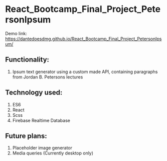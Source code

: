 # React_Bootcamp_Final_Project_PetersonIpsum

Demo link: https://dantedoesdmg.github.io/React_Bootcamp_Final_Project_PetersonIpsum/

## Functionality:  

1. Ipsum text generator using a custom made API, containing paragraphs from Jordan B. Petersons lectures

## Technology used:

1. ES6
2. React
3. Scss
4. Firebase Realtime Database

## Future plans:

1. Placeholder image generator
2. Media queries (Currently desktop only)
